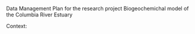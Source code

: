 Data Management Plan for the research project Biogeochemichal model of the Columbia River Estuary

Context:
